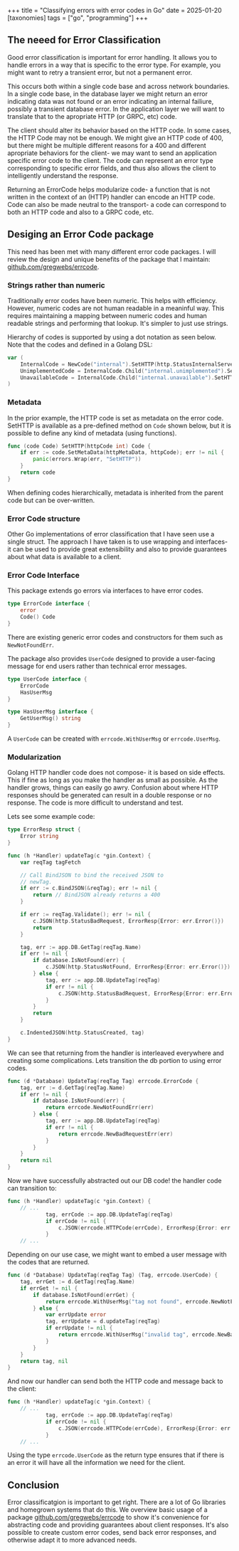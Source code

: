 +++
title = "Classifying errors with error codes in Go"
date = 2025-01-20
[taxonomies]
tags = ["go", "programming"]
+++


## The neeed for Error Classification

Good error classification is important for error handling. It allows you to handle errors in a way that is specific to the error type. For example, you might want to retry a transient error, but not a permanent error.

This occurs both within a single code base and across network boundaries.
In a single code base, in the database layer we might return an error indicating data was not found or an error indicating an internal failiure, possibly a transient database error. In the application layer we will want to translate that to the apropriate HTTP (or GRPC, etc) code.

The client should alter its behavior based on the HTTP code. In some cases, the HTTP Code may not be enough. We might give an HTTP code of 400, but there might be multiple different reasons for a 400 and different apropriate behaviors for the client- we may want to send an application specific error code to the client. The code can represent an error type corresponding to specific error fields, and thus also allows the client to intelligently understand the response.

Returning an ErrorCode helps modularize code- a function that is not written in the context of an (HTTP) handler can encode an HTTP code.
Code can also be made neutral to the transport- a code can correspond to both an HTTP code and also to a GRPC code, etc.

## Desiging an Error Code package

This need has been met with many different error code packages.
I will review the design and unique benefits of the package that I maintain: [github.com/gregwebs/errcode](https://github.com/gregwebs/errcode).

### Strings rather than numeric

Traditionally error codes have been numeric. This helps with efficiency. However, numeric codes are not human readable in a meaninful way. This requires maintaining a mapping between numeric codes and human readable strings and performing that lookup. It's simpler to just use strings.

Hierarchy of codes is supported by using a dot notation as seen below.
Note that the codes and defined in a Golang DSL:

```go
var (
	InternalCode = NewCode("internal").SetHTTP(http.StatusInternalServerError)
	UnimplementedCode = InternalCode.Child("internal.unimplemented").SetHTTP(http.StatusNotImplemented)
	UnavailableCode = InternalCode.Child("internal.unavailable").SetHTTP(http.StatusServiceUnavailable)
)
```

### Metadata

In the prior example, the HTTP code is set as metadata on the error code.
SetHTTP is available as a pre-defined method on `Code` shown below, but it is possible to define any kind of metadata (using functions).

```go
func (code Code) SetHTTP(httpCode int) Code {
	if err := code.SetMetaData(httpMetaData, httpCode); err != nil {
		panic(errors.Wrap(err, "SetHTTP"))
	}
	return code
}
```

When defining codes hierarchically, metadata is inherited from the parent code but can be over-written.

### Error Code structure

Other Go implementations of error classification that I have seen use a single struct.  The approach I have taken is to use wrapping and interfaces- it can be used to provide great extensibility and also to provide guarantees about what data is available to a client.


### Error Code Interface

This package extends go errors via interfaces to have error codes.

```go
type ErrorCode interface {
	error
	Code() Code
}
```

There are existing generic error codes and constructors for them such as `NewNotFoundErr`.

The package also provides `UserCode` designed to provide a user-facing message for end users rather than technical error messages.


```go
type UserCode interface {
	ErrorCode
	HasUserMsg
}

type HasUserMsg interface {
	GetUserMsg() string
}
```

A `UserCode` can be created with `errcode.WithUserMsg` or `errcode.UserMsg`.

### Modularization

Golang HTTP handler code does not compose- it is based on side effects.
This if fine as long as you make the handler as small as possible.
As the handler grows, things can easily go awry.
Confusion about where HTTP responses should be generated can result in a double response or no response.
The code is more difficult to understand and test.

Lets see some example code:

```go
type ErrorResp struct {
	Error string
}

func (h *Handler) updateTag(c *gin.Context) {
    var reqTag tagFetch

    // Call BindJSON to bind the received JSON to
    // newTag.
    if err := c.BindJSON(&reqTag); err != nil {
        return // BindJSON already returns a 400
    }

	if err := reqTag.Validate(); err != nil {
		c.JSON(http.StatusBadRequest, ErrorResp{Error: err.Error()})
		return
	}

	tag, err := app.DB.GetTag(reqTag.Name)
	if err != nil {
		if database.IsNotFound(err) {
			c.JSON(http.StatusNotFound, ErrorResp{Error: err.Error()})
		} else {
			tag, err := app.DB.UpdateTag(reqTag)
			if err != nil {
				c.JSON(http.StatusBadRequest, ErrorResp{Error: err.Error()})
			}
		}
		return
	}

    c.IndentedJSON(http.StatusCreated, tag)
}
```

We can see that returning from the handler is interleaved everywhere and creating some complications. Lets transition the db portion to using error codes.

```go
func (d *Database) UpdateTag(reqTag Tag) errcode.ErrorCode {
	tag, err := d.GetTag(reqTag.Name)
	if err != nil {
		if database.IsNotFound(err) {
			return errcode.NewNotFoundErr(err)
		} else {
			tag, err := app.DB.UpdateTag(reqTag)
			if err != nil {
				return errcode.NewBadRequestErr(err)
			}
		}
	}
	return nil
}
```

Now we have successfully abstracted out our DB code!
the handler code can transition to:

```go
func (h *Handler) updateTag(c *gin.Context) {
	// ...
			tag, errCode := app.DB.UpdateTag(reqTag)
			if errCode != nil {
				c.JSON(errcode.HTTPCode(errCode), ErrorResp{Error: err.Error()})
			}
	// ...
```

Depending on our use case, we might want to embed a user message with the codes that are returned.

```go
func (d *Database) UpdateTag(reqTag Tag) (Tag, errcode.UserCode) {
	tag, errGet := d.GetTag(reqTag.Name)
	if errGet != nil {
		if database.IsNotFound(errGet) {
			return errcode.WithUserMsg("tag not found", errcode.NewNotFoundErr(errGet))
		} else {
			var errUpdate error
			tag, errUpdate = d.updateTag(reqTag)
			if errUpdate != nil {
				return errcode.WithUserMsg("invalid tag", errcode.NewBadRequestErr(errUpdate))
			}
		}
	}
	return tag, nil
}
```

And now our handler can send both the HTTP code and message back to the client:

```go
func (h *Handler) updateTag(c *gin.Context) {
	// ...
			tag, errCode := app.DB.UpdateTag(reqTag)
			if errCode != nil {
				c.JSON(errcode.HTTPCode(errCode), ErrorResp{Error: err.GetUserMsg()})
			}
	// ...
```

Using the type `errcode.UserCode` as the return type ensures that if there is an error it will have all the information we need for the client.


## Conclusion

Error classificatgion is important to get right.
There are a lot of Go libraries and homegrown systems that do this.
We overview basic usage of a package [github.com/gregwebs/errcode](https://github.com/gregwebs/errcode) to show it's convenience for abstracting code and providing guarantees about client responses.
It's also possible to create custom error codes, send back error responses, and otherwise adapt it to more advanced needs.

